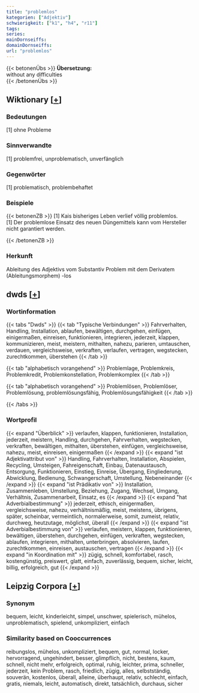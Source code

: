 ```yaml
---
title: "problemlos"
kategorien: ["Adjektiv"]
schwierigkeit: ["k1", "h4", "r11"]
tags:
series:
mainDornseiffs:
domainDornseiffs:
url: "problemlos"
---
```


{{< betonenÜbs >}}
**Übersetzung:**  
without any difficulties  
{{< /betonenÜbs >}}

## Wiktionary [[+](https://de.wiktionary.org/wiki/problemlos)]

### Bedeutungen
[1] ohne Probleme  

### Sinnverwandte
[1] problemfrei, unproblematisch, unverfänglich  

### Gegenwörter
[1] problematisch, problembehaftet  

### Beispiele
{{< betonenZB >}}
[1] Kais bisheriges Leben verlief völlig problemlos.  
[1] Der problemlose Einsatz des neuen Düngemittels kann vom Hersteller nicht garantiert werden.  

{{< /betonenZB >}}
### Herkunft
Ableitung des Adjektivs vom Substantiv Problem mit dem Derivatem (Ableitungsmorphem) -los  



## dwds [[+](https://www.dwds.de/wb/problemlos)]

### Wortinformation
{{< tabs "Dwds" >}}
{{< tab "Typische Verbindungen" >}}
Fahrverhalten, Handling, Installation, ablaufen, bewältigen, durchgehen, einfügen, einigermaßen, einreisen, funktionieren, integrieren, jederzeit, klappen, kommunizieren, meist, meistern, mithalten, nahezu, parieren, umtauschen, verdauen, vergleichsweise, verkraften, verlaufen, vertragen, wegstecken, zurechtkommen, überstehen
{{< /tab >}}

{{< tab "alphabetisch vorangehend" >}}
Problemlage, Problemkreis, Problemkredit, Problemkonstellation, Problemkomplex
{{< /tab >}}

{{< tab "alphabetisch vorangehend" >}}
Problemlösen, Problemlöser, Problemlösung, problemlösungsfähig, Problemlösungsfähigkeit
{{< /tab >}}

{{< /tabs >}}

### Wortprofil
{{< expand "Überblick" >}} verlaufen, klappen, funktionieren, Installation, jederzeit, meistern, Handling, durchgehen, Fahrverhalten, wegstecken, verkraften, bewältigen, mithalten, überstehen, einfügen, vergleichsweise, nahezu, meist, einreisen, einigermaßen {{< /expand >}}
{{< expand "ist Adjektivattribut von" >}} Handling, Fahrverhalten, Installation, Abspielen, Recycling, Umsteigen, Fahreigenschaft, Einbau, Datenaustausch, Entsorgung, Funktionieren, Einstieg, Einreise, Übergang, Eingliederung, Abwicklung, Bedienung, Schwangerschaft, Umstellung, Nebeneinander {{< /expand >}}
{{< expand "ist Prädikativ von" >}} Installation, Zusammenleben, Umstellung, Beziehung, Zugang, Wechsel, Umgang, Verhältnis, Zusammenarbeit, Einsatz, es {{< /expand >}}
{{< expand "hat Adverbialbestimmung" >}} jederzeit, ethisch, einigermaßen, vergleichsweise, nahezu, verhältnismäßig, meist, meistens, übrigens, später, scheinbar, vermeintlich, normalerweise, somit, zumeist, relativ, durchweg, heutzutage, möglichst, überall {{< /expand >}}
{{< expand "ist Adverbialbestimmung von" >}} verlaufen, meistern, klappen, funktionieren, bewältigen, überstehen, durchgehen, einfügen, verkraften, wegstecken, ablaufen, integrieren, mithalten, unterbringen, absolvieren, laufen, zurechtkommen, einreisen, austauschen, vertragen {{< /expand >}}
{{< expand "in Koordination mit" >}} zügig, schnell, komfortabel, rasch, kostengünstig, preiswert, glatt, einfach, zuverlässig, bequem, sicher, leicht, billig, erfolgreich, gut {{< /expand >}}

## Leipzig Corpora [[+](https://corpora.uni-leipzig.de/en/res?word=problemlos&corpusId=deu_newscrawl-public_2018)]


### Synonym
bequem, leicht, kinderleicht, simpel, unschwer, spielerisch, mühelos, unproblematisch, spielend, unkompliziert, einfach


### Similarity based on Cooccurrences
reibungslos, mühelos, unkompliziert, bequem, gut, normal, locker, hervorragend, ungehindert, besser, glimpflich, nicht, bestens, kaum, schnell, nicht mehr, erfolgreich, optimal, ruhig, leichter, prima, schneller, jederzeit, kein Problem, rasch, friedlich, zügig, alles, selbstständig, souverän, kostenlos, überall, alleine, überhaupt, relativ, schlecht, einfach, gratis, niemals, leicht, automatisch, direkt, tatsächlich, durchaus, sicher

